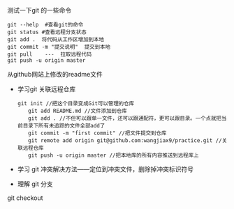 测试一下git 的一些命令


```
git --help  #查看git的命令
git status #查看远程分支状态
git add .  将代码从工作区增加到本地
git commit -m "提交说明"  提交到本地 
git pull    ---  拉取远程代码
git push -u origin master 
```

从github网站上修改的readme文件

* 学习git 关联远程仓库 

  ```
  git init //把这个目录变成Git可以管理的仓库
  　　git add README.md //文件添加到仓库
  　　git add . //不但可以跟单一文件，还可以跟通配符，更可以跟目录。一个点就把当前目录下所有未追踪的文件全部add了 
  　　git commit -m "first commit" //把文件提交到仓库
  　　git remote add origin git@github.com:wangjiax9/practice.git //关联远程仓库
  　　git push -u origin master //把本地库的所有内容推送到远程库上
  ```

  

* 学习 git 冲突解决方法——定位到冲突文件，删除掉冲突标识符号

* 理解 git 分支


 git checkout
